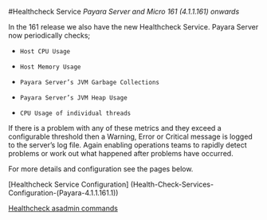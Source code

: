 #Healthcheck Service
_Payara Server and Micro 161 (4.1.1.161) onwards_

In the 161 release we also have the new Healthcheck Service. Payara Server now periodically checks;

*     Host CPU Usage
*     Host Memory Usage
*     Payara Server’s JVM Garbage Collections
*     Payara Server’s JVM Heap Usage
*     CPU Usage of individual threads

If there is a problem with any of these metrics and they exceed a configurable threshold then a Warning, Error or Critical message is logged to the server’s log file. Again enabling operations teams to rapidly detect problems or work out what happened after problems have occurred.

For more details and configuration see the pages below.

[Healthcheck Service Configuration] (Health-Check-Services-Configuration-(Payara-4.1.1.161.1))

[Healthcheck asadmin commands](Health-Check-Services-Admin-Commands-(Payara-4.1.1.161.1))

